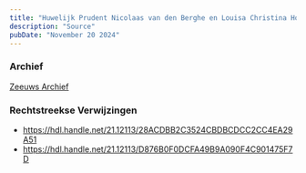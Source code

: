 ```yaml
---
title: "Huwelijk Prudent Nicolaas van den Berghe en Louisa Christina Hofman 07-09-1948 "
description: "Source"
pubDate: "November 20 2024"
---
```


### Archief
[Zeeuws Archief](https://www.zeeuwsarchief.nl/)

### Rechtstreekse Verwijzingen
- https://hdl.handle.net/21.12113/28ACDBB2C3524CBDBCDCC2CC4EA29A51
- https://hdl.handle.net/21.12113/D876B0F0DCFA49B9A090F4C901475F7D
